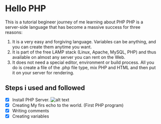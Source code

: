 # Hello PHP 
This is a tutorial begineer journey of me learning about PHP 
PHP is a server-side language that has become a massive success for three reasons:
1. It is a very easy and forgiving language. Variables can be anything, and you can create them anytime you want.
2. It is part of the free LAMP stack (Linux, Apache, MySQL, PHP) and thus available on almost any server you can rent on the Web.
3. It does not need a special editor, environment or build process. All you do is create a file of the .php file type, mix PHP and HTML and then put it on your server for rendering.

## Steps i used and followed

- [x] Install PHP Server.
    ![alt text](image.png)
- [x] Creating My firs echo to the world. (First PHP program)
- [x] Writing comments
- [x] Creating variables
